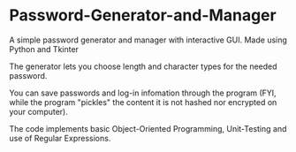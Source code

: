 # Password-Generator-and-Manager

A simple password generator and manager with interactive GUI. Made using Python and Tkinter

The generator lets you choose length and character types for the needed password.

You can save passwords and log-in infomation through the program (FYI, while the program "pickles" the content it is not hashed nor encrypted on your computer).

The code implements basic Object-Oriented Programming, Unit-Testing and use of Regular Expressions.
